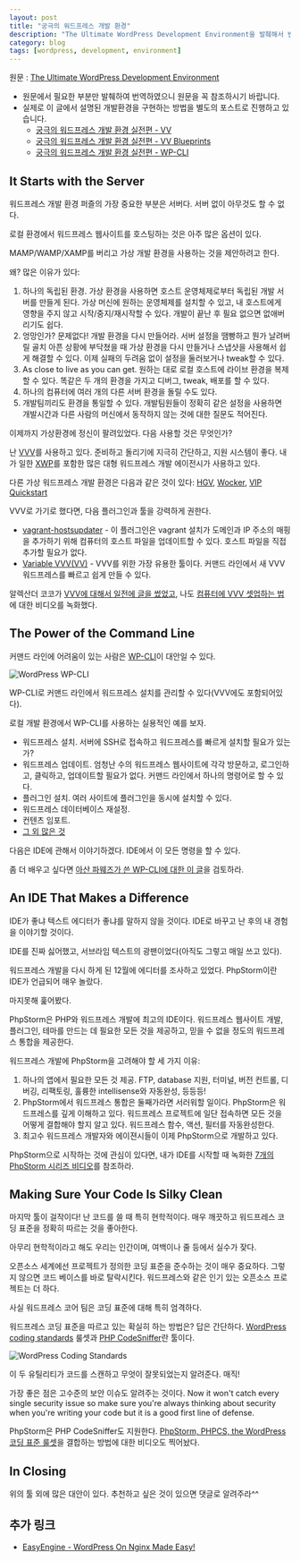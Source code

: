 ```yaml
---
layout: post
title: "궁극의 워드프레스 개발 환경"
description: "The Ultimate WordPress Development Environment을 발췌해서 번역"
category: blog
tags: [wordpress, development, environment]
---
```


원문 : [The Ultimate WordPress Development Environment](http://www.sitepoint.com/ultimate-wordpress-development-environment/?utm_content=buffer4fe5c&utm_medium=social&utm_source=twitter.com&utm_campaign=buffer)

* 원문에서 필요한 부분만 발췌하여 번역하였으니 원문을 꼭 참조하시기 바랍니다.
* 실제로 이 글에서 설명된 개발환경을 구현하는 방법을 별도의 포스트로 진행하고 있습니다.
    * [궁극의 워드프레스 개발 환경 실전편 - VV](http://nolboo.github.io/blog/2016/05/10/ultimate-wordpress-development-environment-vv/)
    * [궁극의 워드프레스 개발 환경 실전편 - VV Blueprints](http://nolboo.github.io/blog/2016/05/14/ultimate-wordpress-development-environment-vv-blueprints/)
    * [궁극의 워드프레스 개발 환경 실전편 - WP-CLI](http://nolboo.kim/blog/2016/05/16/ultimate-wordpress-development-environment-wp-cli/)

## It Starts with the Server

워드프레스 개발 환경 퍼즐의 가장 중요한 부분은 서버다. 서버 없이 아무것도 할 수 없다.

로컬 환경에서 워드프레스 웹사이트를 호스팅하는 것은 아주 많은 옵션이 있다.

MAMP/WAMP/XAMP를 버리고 가상 개발 환경을 사용하는 것을 제안하려고 한다.

왜? 많은 이유가 있다:

1. 하나의 독립된 환경. 가상 환경을 사용하면 호스트 운영체제로부터 독립된 개발 서버를 만들게 된다. 가상 머신에 원하는 운영체제를 설치할 수 있고, 내 호스트에게 영향을 주지 않고 시작/중지/재시작할 수 있다. 개발이 끝난 후 필요 없으면 없애버리기도 쉽다.
2. 엉망인가? 문제없다! 개발 환경을 다시 만들어라. 서버 설정을 땜빵하고 뭔가 날려버릴 골치 아픈 상황에 부닥쳤을 때 가상 환경을 다시 만들거나 스냅샷을 사용해서 쉽게 해결할 수 있다. 이제 실패의 두려움 없이 설정을 둘러보거나 tweak할 수 있다.
3. As close to live as you can get. 원하는 대로 로컬 호스트에 라이브 환경을 복제할 수 있다. 똑같은 두 개의 환경을 가지고 디버그, tweak, 배포를 할 수 있다.
4. 하나의 컴퓨터에 여러 개의 다른 서버 환경을 돌릴 수도 있다.
5. 개발팀끼리도 환경을 통일할 수 있다. 개발팀원들이 정확히 같은 설정을 사용하면 개발시간과 다른 사람의 머신에서 동작하지 않는 것에 대한 질문도 적어진다.

이제까지 가상환경에 정신이 팔려있었다. 다음 사용할 것은 무엇인가?

난 [VVV](https://github.com/Varying-Vagrant-Vagrants/VVV)를 사용하고 있다. 준비하고 돌리기에 지극히 간단하고, 지원 시스템이 좋다. 내가 일한 [XWP](https://xwp.co/)를 포함한 많은 대형 워드프레스 개발 에이전시가 사용하고 있다.

다른 가상 워드프레스 개발 환경은 다음과 같은 것이 있다: [HGV](https://github.com/wpengine/hgv), [Wocker](http://wckr.github.io/), [VIP Quickstart](https://github.com/Automattic/vip-quickstart)

VVV로 가기로 했다면, 다음 플러그인과 툴을 강력하게 권한다.

* [vagrant-hostsupdater](https://github.com/cogitatio/vagrant-hostsupdater) - 이 플러그인은 vagrant 설치가 도메인과 IP 주소의 매핑을 추가하기 위해 컴퓨터의 호스트 파일을 업데이트할 수 있다. 호스트 파일을 직접 추가할 필요가 없다.
* [Variable VVV(VV)](https://github.com/bradp/vv) - VVV를 위한 가장 유용한 툴이다. 커맨드 라인에서 새 VVV 워드프레스를 빠르고 쉽게 만들 수 있다.

알렉산더 코코가 [VVV에 대해서 일전에 글을 썼었고](http://www.sitepoint.com/wordpress-meets-vagrant-vvv/), 나도 [컴퓨터에 VVV 셋업하는 법](https://mattgeri.com/article/wordpress-vvv/)에 대한 비디오를 녹화했다.

## The Power of the Command Line

커맨드 라인에 어려움이 있는 사람은 [WP-CLI](http://wp-cli.org/)이 대안일 수 있다.

![WordPress WP-CLI](http://dab1nmslvvntp.cloudfront.net/wp-content/uploads/2016/04/1461864990wp-cli-wordpress-1024x275.gif)

WP-CLI로 커맨드 라인에서 워드프레스 설치를 관리할 수 있다(VVV에도 포함되어있다).

로컬 개발 환경에서 WP-CLI를 사용하는 실용적인 예를 보자.

* 워드프레스 설치. 서버에 SSH로 접속하고 워드프레스를 빠르게 설치할 필요가 있는가?
* 워드프레스 업데이트. 엄청난 수의 워드프레스 웹사이트에 각각 방문하고, 로그인하고, 클릭하고, 업데이트할 필요가 없다. 커맨드 라인에서 하나의 명령어로 할 수 있다.
* 플러그인 설치. 여러 사이트에 플러그인을 동시에 설치할 수 있다.
* 워드프레스 데이터베이스 재설정.
* 컨텐츠 임포트.
* [그 외 많은 것](http://wp-cli.org/commands/)

다음은 IDE에 관해서 이야기하겠다. IDE에서 이 모든 명령을 할 수 있다.

좀 더 배우고 싶다면 [아산 파웨즈가 쓴 WP-CLI에 대한 이 글](http://www.sitepoint.com/wp-cli/)을 검토하라.


## An IDE That Makes a Difference

IDE가 좋냐 텍스트 에디터가 좋냐를 말하지 않을 것이다. IDE로 바꾸고 난 후의 내 경험을 이야기할 것이다.

IDE를 진짜 싫어했고, 서브라임 텍스트의 광팬이었다(아직도 그렇고 매일 쓰고 있다).

워드프레스 개발을 다시 하게 된 12월에 에디터를 조사하고 있었다. PhpStorm이란 IDE가 언급되어 매우 놀랐다.

마지못해 훑어봤다.

PhpStorm은 PHP와 워드프레스 개발에 최고의 IDE이다. 워드프레스 웹사이트 개발, 플러그인, 테마를 만드는 데 필요한 모든 것을 제공하고, 믿을 수 없을 정도의 워드프레스 통합을 제공한다.

워드프레스 개발에 PhpStorm을 고려해야 할 세 가지 이유:

1. 하나의 앱에서 필요한 모든 것 제공. FTP, database 지원, 터미널, 버전 컨트롤, 디버깅, 리팩토링, 훌륭한 intellisense와 자동완성, 등등등!
2. PhpStorm에서 워드프레스 통합은 둘째가라면 서러워할 일이다. PhpStorm은 워드프레스를 깊게 이해하고 있다. 워드프레스 프로젝트에 일단 접속하면 모든 것을 어떻게 결합해야 할지 알고 있다. 워드프레스 함수, 액션, 필터를 자동완성한다.
3. 최고수 워드프레스 개발자와 에이젼시들이 이제 PhpStorm으로 개발하고 있다.

PhpStorm으로 시작하는 것에 관심이 있다면, 내가 IDE를 시작할 때 녹화한 [7개의 PhpStorm 시리즈 비디오](https://mattgeri.com/article/phpstorm-for-wordpress-development/)를 참조하라.

## Making Sure Your Code Is Silky Clean

마지막 툴이 걸작이다! 난 코드를 쓸 때 특히 현학적이다. 매우 깨끗하고 워드프레스 코딩 표준을 정확히 따르는 것을 좋아한다.

아무리 현학적이라고 해도 우리는 인간이며, 여백이나 줄 등에서 실수가 잦다.

오픈소스 세계에선 프로젝트가 정의한 코딩 표준을 준수하는 것이 매우 중요하다. 그렇지 않으면 코드 베이스를 바로 탈락시킨다. 워드프레스와 같은 인기 있는 오픈소스 프로젝트는 더 하다.

사실 워드프레스 코어 팀은 코딩 표준에 대해 특히 엄격하다.

워드프레스 코딩 표준을 따르고 있는 확실히 하는 방법은? 답은 간단하다. [WordPress coding standards](https://github.com/WordPress-Coding-Standards/WordPress-Coding-Standards) 룰셋과 [PHP CodeSniffer](https://github.com/squizlabs/PHP_CodeSniffer)란 툴이다.

![WordPress Coding Standards](http://dab1nmslvvntp.cloudfront.net/wp-content/uploads/2016/04/1461865716WordPress-Coding-Standards-1024x504.png)

이 두 유틸리티가 코드를 스캔하고 무엇이 잘못되었는지 알려준다. 매직!

가장 좋은 점은 고수준의 보안 이슈도 알려주는 것이다. Now it won't catch every single security issue so make sure you're always thinking about security when you're writing your code but it is a good first line of defense.

PhpStorm은 PHP CodeSniffer도 지원한다. [PhpStorm, PHPCS, the WordPress 코딩 표준 룰셋](https://mattgeri.com/article/wordpress-coding-standards/)을 결합하는 방법에 대한 비디오도 찍어놨다.

## In Closing

위의 툴 외에 많은 대안이 있다. 추천하고 싶은 것이 있으면 댓글로 알려주라^^

## 추가 링크

- [EasyEngine - WordPress On Nginx Made Easy!](https://easyengine.io/)

